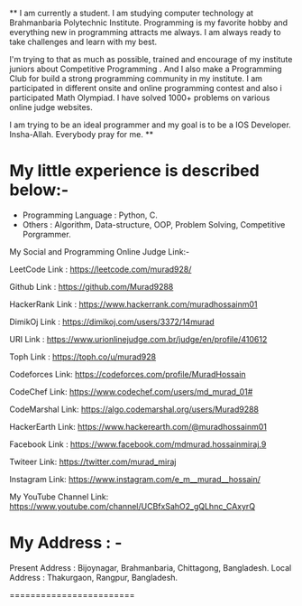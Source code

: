 ** I am currently a student. I am studying computer technology at Brahmanbaria Polytechnic Institute. Programming is my favorite hobby and everything new in programming attracts me always. I am always ready to take challenges and learn with my best.

I'm trying to that as much as possible, trained and encourage of my institute juniors about Competitive Programming . And I also make a Programming Club for build a strong programming community in my institute. I am participated in different onsite and online programming contest and also i participated Math Olympiad. I have solved 1000+ problems on various online judge websites.

I am trying to be an ideal programmer and my goal is to be a IOS Developer. Insha-Allah.
Everybody pray for me. **


# My little experience is described below:-
- Programming Language : Python, C.
- Others : Algorithm, Data-structure, OOP, Problem Solving, Competitive Porgrammer.

My Social and Programming Online Judge Link:-

LeetCode Link : https://leetcode.com/murad928/

Github Link : https://github.com/Murad9288

HackerRank Link : https://www.hackerrank.com/muradhossainm01

DimikOj Link : https://dimikoj.com/users/3372/14murad

URI Link : https://www.urionlinejudge.com.br/judge/en/profile/410612

Toph Link : https://toph.co/u/murad928

Codeforces Link: https://codeforces.com/profile/MuradHossain

CodeChef Link: https://www.codechef.com/users/md_murad_01#

CodeMarshal Link: https://algo.codemarshal.org/users/Murad9288

HackerEarth Link: https://www.hackerearth.com/@muradhossainm01

Facebook Link : https://www.facebook.com/mdmurad.hossainmiraj.9

Twiteer Link: https://twitter.com/murad_miraj

Instagram Link: https://www.instagram.com/e_m__murad__hossain/


My YouTube Channel Link: https://www.youtube.com/channel/UCBfxSahO2_gQLhnc_CAxyrQ

# My Address : -
Present Address : Bijoynagar, Brahmanbaria, Chittagong, Bangladesh.
Local Address : Thakurgaon, Rangpur, Bangladesh.

========================
